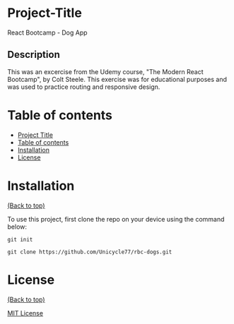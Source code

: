 # Project-Title

React Bootcamp - Dog App

## Description

This was an excercise from the Udemy course, "The Modern React Bootcamp", by Colt Steele. This exercise was for educational purposes and was used to practice routing and responsive design.

# Table of contents
- [Project Title](#project-title)
- [Table of contents](#table-of-contents)
- [Installation](#installation)
- [License](#license)

# Installation
[(Back to top)](#table-of-contents)

To use this project, first clone the repo on your device using the command below:

```git init```

```git clone https://github.com/Unicycle77/rbc-dogs.git```

# License
[(Back to top)](#table-of-contents)

[MIT License](https://opensource.org/licenses/MIT)
